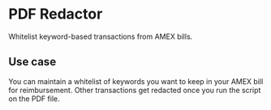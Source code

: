 # PDF Redactor

Whitelist keyword-based transactions from AMEX bills.

## Use case
You can maintain a whitelist of keywords you want to keep in your AMEX bill for reimbursement. Other transactions get redacted once you run the script on the PDF file.
